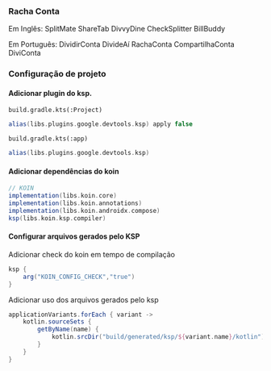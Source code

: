 ### Racha Conta
Em Inglês:
SplitMate
ShareTab
DivvyDine
CheckSplitter
BillBuddy

Em Português:
DividirConta
DivideAí
RachaConta
CompartilhaConta
DiviConta

### Configuração de projeto

#### Adicionar plugin do ksp.
``build.gradle.kts(:Project)``
```groovy
alias(libs.plugins.google.devtools.ksp) apply false
```

``build.gradle.kts(:app)``
````groovy 
alias(libs.plugins.google.devtools.ksp)
````

#### Adicionar dependências do koin
````groovy
// KOIN
implementation(libs.koin.core)
implementation(libs.koin.annotations)
implementation(libs.koin.androidx.compose)
ksp(libs.koin.ksp.compiler)
````

#### Configurar arquivos gerados pelo KSP
Adicionar check do koin em tempo de compilação
````groovy
ksp {
    arg("KOIN_CONFIG_CHECK","true")
}
````
Adicionar uso dos arquivos gerados pelo ksp
```groovy
applicationVariants.forEach { variant ->
    kotlin.sourceSets {
        getByName(name) {
            kotlin.srcDir("build/generated/ksp/${variant.name}/kotlin")
        }
    }
}
```





 